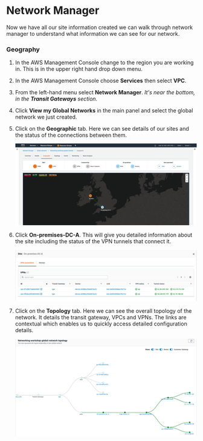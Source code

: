 # Network Manager

Now we have all our site information created we can walk through network manager to understand what information we can see for our network.

### Geography

1. In the AWS Management Console change to the region you are working in. This is in the upper right hand drop down menu.

2. In the AWS Management Console choose **Services** then select **VPC**.

3. From the left-hand menu select **Network Manager**. _It's near the bottom, in the **Transit Gateways** section._

4. Click **View my Global Networks** in the main panel and select the global network we just created.

5. Click on the **Geographic** tab. Here we can see details of our sites and the status of the connections between them.

    ![Global Network Geography](../images/network-manager-geographic.png)

6. Click **On-premises-DC-A**. This will give you detailed information about the site including the status of the VPN tunnels that connect it.

    ![Global Network Geography VPN](../images/network-manager-geographic-vpn.png)

7. Click on the **Topology** tab. Here we can see the overall topology of the network. It details the transit gateway, VPCs and VPNs. The links are contextual which enables us to quickly access detailed configuration details.

    ![Global Network Topology](../images/network-manager-topology.png)
